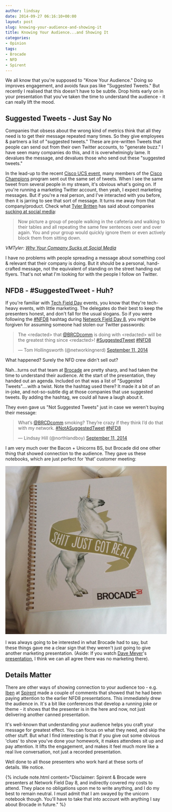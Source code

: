 ```yaml
---
author: lindsay
date: 2014-09-27 06:16:10+00:00
layout: post
slug: knowing-your-audience-and-showing-it
title: Knowing Your Audience...and Showing It
categories:
- Opinion
tags:
- Brocade
- NFD
- Spirent
---
```


We all know that you're supposed to "Know Your Audience." Doing so improves engagement, and avoids faux pas like "Suggested Tweets." But recently I realised that this doesn't have to be subtle. Drop hints early on in your presentation that you've taken the time to understand the audience - it can really lift the mood.


## Suggested Tweets - Just Say No


Companies that obsess about the wrong kind of metrics think that all they need is to get their message repeated many times. So they give employees & partners a list of "suggested tweets." These are pre-written Tweets that people can send out from their own Twitter accounts, to "generate buzz." I have seen many companies do this, and it is overwhelmingly lame. It devalues the message, and devalues those who send out these "suggested tweets."

In the lead-up to the recent [Cisco UCS event](http://blogs.cisco.com/datacenter/the-bases-are-loaded-for-a-cisco-ucs-grand-slam/), many members of the [Cisco Champions](http://www.cisco.com/web/about/facts_info/champions.html) program sent out the same set of tweets. When I see the same tweet from several people in my stream, it's obvious what's going on. If you're running a marketing Twitter account, then yeah, I expect marketing messages. But if you're a real person, and I've interacted with you before, then it is jarring to see that sort of message. It turns me away from that company/product. Check what [Tyler Britten](http://www.vmtyler.com/) has said about companies [sucking at social media](http://vmtyler.com/why-your-company-sucks-at-social-media/#GhMGilz):


> Now picture a group of people walking in the cafeteria and walking to their tables and all repeating the same few sentences over and over again. You and your group would quickly ignore them or even actively block them from sitting down.


_VMTyler: [Why Your Company Sucks at Social Media](http://vmtyler.com/why-your-company-sucks-at-social-media/)_

I have no problems with people spreading a message about something cool & relevant that their company is doing. But it should be a personal, hand-crafted message, not the equivalent of standing on the street handing out flyers. That's not what I'm looking for with the people I follow on Twitter.


## NFD8 - #SuggestedTweet - Huh?


If you're familiar with [Tech Field Day](http://techfieldday.com/) events, you know that they're tech-heavy events, with little marketing. The delegates do their best to keep the presenters honest, and don't fall for the usual slogans. So if you were following the [#NFD8](https://twitter.com/hashtag/NFD8) hashtag during [Network Field Day 8](http://techfieldday.com/events/nfd8), you might be forgiven for assuming someone had stolen our Twitter passwords:

<blockquote class="twitter-tweet" data-lang="en"><p lang="en" dir="ltr">The &lt;redacted&gt; that <a href="https://twitter.com/BRCDcomm">@BRCDcomm</a> is doing with &lt;redacted&gt; will be the greatest thing since &lt;redacted&gt;! <a href="https://twitter.com/hashtag/SuggestedTweet?src=hash">#SuggestedTweet</a> <a href="https://twitter.com/hashtag/NFD8?src=hash">#NFD8</a></p>&mdash; Tom Hollingsworth (@networkingnerd) <a href="https://twitter.com/networkingnerd/status/510138842486042625">September 11, 2014</a></blockquote> <script async src="//platform.twitter.com/widgets.js" charset="utf-8"></script>

What happened? Surely the NFD crew didn't sell out?

Nah...turns out that team at [Brocade](http://www.brocade.com/) are pretty sharp, and had taken the time to understand their audience. At the start of the presentation, they handed out an agenda. Included on that was a list of "Suggested Tweets"....with a twist. Note the hashtag used there? It made it a bit of an in-joke, and not-so-subtle dig at those companies that use suggested tweets. By adding the hashtag, we could all have a laugh about it.

They even gave us "Not Suggested Tweets" just in case we weren't buying their message:

<blockquote class="twitter-tweet" data-lang="en"><p lang="en" dir="ltr">What’s <a href="https://twitter.com/BRCDcomm">@BRCDcomm</a> smoking? They’re crazy if they think I’d do that with my network. <a href="https://twitter.com/hashtag/NotASuggestedTweet?src=hash">#NotASuggestedTweet</a> <a href="https://twitter.com/hashtag/NFD8?src=hash">#NFD8</a></p>&mdash; Lindsay Hill (@northlandboy) <a href="https://twitter.com/northlandboy/status/510139860636553216">September 11, 2014</a></blockquote> <script async src="//platform.twitter.com/widgets.js" charset="utf-8"></script>

I am very much over the Bacon + Unicorns BS, but Brocade did one other thing that showed connection to the audience. They gave us these notebooks, which are just perfect for 'that' customer meeting:

[![Brocade Unicorn Notebook](/assets/2014/09/Brocade-Unicorn-Book.jpg)](/assets/2014/09/Brocade-Unicorn-Book.jpg)

I was always going to be interested in what Brocade had to say, but these things gave me a clear sign that they weren't just going to give another marketing presentation. (Aside: If you watch [Dave Meyer](http://dmm613.wordpress.com/)'s [presentation](http://vimeo.com/105932972), I think we can all agree there was no marketing there).


## Details Matter


There are other ways of showing connection to your audience too - e.g. [Iben](https://twitter.com/iben) at [Spirent](http://www.spirent.com/) made a couple of comments that showed that he had been paying attention to the earlier NFD8 presentations. This immediately drew the audience in. It's a bit like conferences that develop a running joke or theme - it shows that the presenter is in the here and now, not just delivering another canned presentation.

It's well-known that understanding your audience helps you craft your message for greatest effect. You can focus on what they need, and skip the other stuff. But what I find interesting is that if you give out some obvious 'clues' to show you've done your homework, it makes attendees sit up and pay attention. It lifts the engagement, and makes it feel much more like a real live conversation, not just a recorded presentation.

Well done to all those presenters who work hard at these sorts of details. We notice.

{% include note.html content="Disclaimer: Spirent & Brocade were presenters at Network Field Day 8, and indirectly covered my costs to attend. They place no obligations upon me to write anything, and I do my best to remain neutral. I must admit that I am swayed by the unicorn notebook though. You'll have to take that into account with anything I say about Brocade in future." %}

